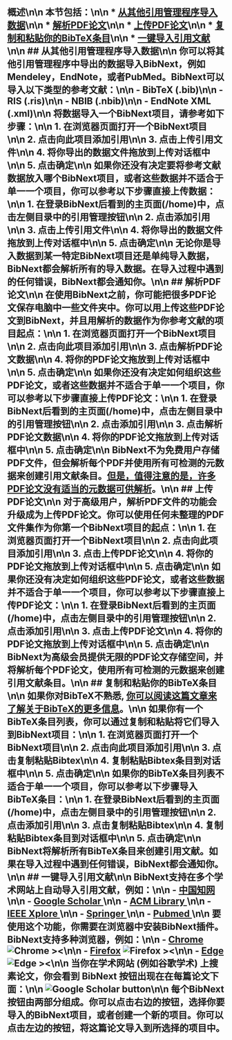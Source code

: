 ## 概述\n\n 本节包括：\n\n * [从其他引用管理程序导入数据](#importData)\n\n * [解析PDF论文](#parsePapers)\n\n * [上传PDF论文](#uploadPapers)\n\n * [复制和粘贴你的BibTeX条目](#copyBibtex)\n\n * [一键导入引用文献](#oneClick)\n\n ## 从其他引用管理程序导入数据<a name='importData'></a>\n\n 你可以将其他引用管理程序中导出的数据导入BibNext，例如Mendeley，EndNote，或者PubMed。BibNext可以导入以下类型的参考文献：\n\n - BibTeX (.bib)\n\n - RIS (.ris)\n\n - NBIB (.nbib)\n\n - EndNote XML (.xml)\n\n 将数据导入一个BibNext项目，请参考如下步骤：\n\n 1. 在浏览器页面打开一个BibNext项目\n\n 2. 点击<strong>向此项目添加引用</strong>\n\n 3. 点击<strong>上传引用文件</strong>\n\n 4. 将你导出的数据文件拖放到上传对话框中\n\n 5. 点击确定\n\n 如果你还没有决定要将参考文献数据放入哪个BibNext项目，或者这些数据并不适合于单一一个项目，你可以参考以下步骤直接上传数据：\n\n 1. 在登录BibNext后看到的主页面(/home)中，点击左侧目录中的<strong>引用管理</strong>按钮\n\n 2. 点击<strong>添加引用</strong>\n\n 3. 点击<strong>上传引用文件</strong>\n\n 4. 将你导出的数据文件拖放到上传对话框中\n\n 5. 点击确定\n\n 无论你是导入数据到某一特定BibNext项目还是单纯导入数据，BibNext都会解析所有的导入数据。在导入过程中遇到的任何错误，BibNext都会通知你。\n\n ## 解析PDF论文<a name='parsePapers'></a>\n\n 在使用BibNext之前，你可能把很多PDF论文保存电脑中一些文件夹中。你可以用上传这些PDF论文到BibNext，并且用解析的数据作为你参考文献的项目起点：\n\n 1. 在浏览器页面打开一个BibNext项目\n\n 2. 点击<strong>向此项目添加引用</strong>\n\n 3. 点击<strong>解析PDF论文数据</strong>\n\n 4. 将你的PDF论文拖放到上传对话框中\n\n 5. 点击确定\n\n 如果你还没有决定如何组织这些PDF论文，或者这些数据并不适合于单一一个项目，你可以参考以下步骤直接上传PDF论文：\n\n 1. 在登录BibNext后看到的主页面(/home)中，点击左侧目录中的<strong>引用管理</strong>按钮\n\n 2. 点击<strong>添加引用</strong>\n\n 3. 点击<strong>解析PDF论文数据</strong>\n\n 4. 将你的PDF论文拖放到上传对话框中\n\n 5. 点击确定\n\n BibNext不为免费用户存储PDF文件，但会解析每个PDF并使用所有可检测的元数据来创建引用文献条目。<a href='/zh/blogs/meta-data-pdf-paper' target='_blank'>但是，值得注意的是，许多PDF论文没有适当的元数据可供解析</a>。\n\n ## 上传PDF论文<a name='uploadPapers'></a>\n\n 对于高级用户，解析PDF文件的功能会升级成为上传PDF论文。你可以使用任何未整理的PDF文件集作为你第一个BibNext项目的起点：\n\n 1. 在浏览器页面打开一个BibNext项目\n\n 2. 点击<strong>向此项目添加引用</strong>\n\n 3. 点击<strong>上传PDF论文</strong>\n\n 4. 将你的PDF论文拖放到上传对话框中\n\n 5. 点击确定\n\n 如果你还没有决定如何组织这些PDF论文，或者这些数据并不适合于单一一个项目，你可以参考以下步骤直接上传PDF论文：\n\n 1. 在登录BibNext后看到的主页面(/home)中，点击左侧目录中的<strong>引用管理</strong>按钮\n\n 2. 点击<strong>添加引用</strong>\n\n 3. 点击<strong>上传PDF论文</strong>\n\n 4. 将你的PDF论文拖放到上传对话框中\n\n 5. 点击确定\n\n BibNext为高级会员提供无限的PDF论文存储空间，并将解析每个PDF论文，使用所有可检测的元数据来创建引用文献条目。\n\n ## 复制和粘贴你的BibTeX条目<a name='copyBibtex'></a>\n\n 如果你对BibTeX不熟悉, <a href='/zh/blogs/introduction-to-bibtex' target='_blank'>你可以阅读这篇文章来了解关于BibTeX的更多信息</a>。\n\n 如果你有一个BibTeX条目列表，你可以通过复制和粘贴将它们导入到BibNext项目：\n\n 1. 在浏览器页面打开一个BibNext项目\n\n 2. 点击<strong>向此项目添加引用</strong>\n\n 3. 点击<strong>复制粘贴Bibtex</strong>\n\n 4. 复制粘贴Bibtex条目到对话框中\n\n 5. 点击确定\n\n 如果你的BibTeX条目列表不适合于单一一个项目，你可以参考以下步骤导入BibTeX条目：\n\n 1. 在登录BibNext后看到的主页面(/home)中，点击左侧目录中的<strong>引用管理</strong>按钮\n\n 2. 点击<strong>添加引用</strong>\n\n 3. 点击<strong>复制粘贴Bibtex</strong>\n\n 4. 复制粘贴Bibtex条目到对话框中\n\n 5. 点击确定\n\n BibNext将解析所有BibTeX条目来创建引用文献。如果在导入过程中遇到任何错误，BibNext都会通知你。\n\n ## 一键导入引用文献<a name='oneClick'></a>\n\n BibNext支持在多个学术网站上自动导入引用文献，例如：\n\n - <a href='https://www.cnki.net/' target='_blank'> 中国知网 </a>\n\n - <a href='https://scholar.google.com' target='_blank'> Google Scholar </a>\n\n - <a href='https://dl.acm.org' target='_blank'> ACM Library </a>\n\n - <a href='https://ieeexplore.ieee.org' target='_blank'> IEEE Xplore </a>\n\n - <a href='https://www.springer.com' target='_blank'> Springer </a>\n\n - <a href='https://pubmed.ncbi.nlm.nih.gov' target='_blank'> Pubmed </a>\n\n 要使用这个功能，你需要在浏览器中安装BibNext插件。BibNext支持多种浏览器，例如：\n\n - [Chrome](https://chrome.google.com/webstore/detail/BibNext/oklpcimghhhhanifldcdlfgoaigfiolj) ![Chrome ><](/static/images/docs/chrome-tiny.png)\n\n - [Firefox](https://addons.mozilla.org/en-US/firefox/addon/BibNext/) ![Firefox ><](/static/images/docs/firefox-tiny.png)\n\n - [Edge](https://microsoftedge.microsoft.com/addons/detail/BibNext/kgcdgjmildkboglkjlmllmkchhibgbcc) ![Edge ><](/static/images/docs/edge-tiny.png)\n\n 当你在学术网站 (例如谷歌学术) 上搜素论文，你会看到 BibNext 按钮出现在在每篇论文下面：\n\n ![Google Scholar button](/static/images/docs/googleScholar.png)\n\n 每个BibNext按钮由两部分组成。你可以点击右边的按钮，选择你要导入的BibNext项目，或者创建一个新的项目。你可以点击左边的按钮，将这篇论文导入到所选择的项目中。 

